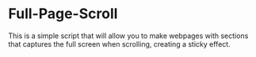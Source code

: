 # Full-Page-Scroll
This is a simple script that will allow you to make webpages with sections that captures the full screen when scrolling, creating a sticky effect.
